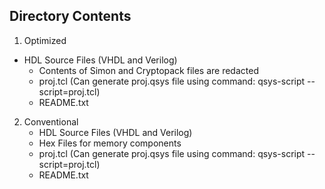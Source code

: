 Directory Contents
-------------------------------------------
1.  Optimized
  - HDL Source Files (VHDL and Verilog)
     - Contents of Simon and Cryptopack files are redacted
	- proj.tcl (Can generate proj.qsys file using command: qsys-script --script=proj.tcl)
	- README.txt
2.  Conventional
	- HDL Source Files (VHDL and Verilog)
	- Hex Files for memory components
	- proj.tcl (Can generate proj.qsys file using command: qsys-script --script=proj.tcl)
	- README.txt
